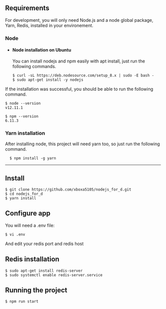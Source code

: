 ## Requirements

For development, you will only need Node.js and a node global package, Yarn, Redis, installed in your environement.

### Node
- #### Node installation on Ubuntu

  You can install nodejs and npm easily with apt install, just run the following commands.

      $ curl -sL https://deb.nodesource.com/setup_8.x | sudo -E bash -
      $ sudo apt-get install -y nodejs

If the installation was successful, you should be able to run the following command.

    $ node --version
    v12.11.1

    $ npm --version
    6.11.3

###
### Yarn installation
  After installing node, this project will need yarn too, so just run the following command.

      $ npm install -g yarn

---

## Install

    $ git clone https://github.com/xboxa5105/nodejs_for_d.git
    $ cd nodejs_for_d
    $ yarn install

## Configure app

You will need a .env file:

    $ vi .env

And edit your redis port and redis host

## Redis installation

    $ sudo apt-get install redis-server
    $ sudo systemctl enable redis-server.service

## Running the project

    $ npm run start
